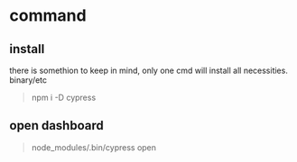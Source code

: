 # command
## install
there is somethion to keep in mind, only one cmd will install all necessities. binary/etc
>npm i -D cypress
## open dashboard
>node_modules/.bin/cypress open
